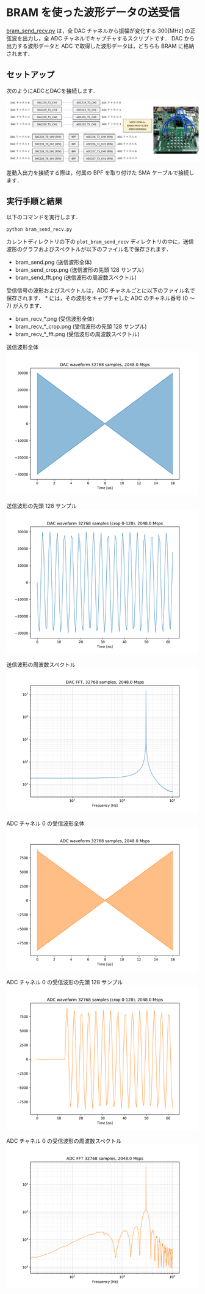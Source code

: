 # BRAM を使った波形データの送受信

[bram_send_recv.py](./bram_send_recv.py) は，全 DAC チャネルから振幅が変化する 300[MHz] の正弦波を出力し，全 ADC チャネルでキャプチャするスクリプトです．
DAC から出力する波形データと ADC で取得した波形データは，どちらも BRAM に格納されます．

## セットアップ

次のようにADCとDACを接続します．

![セットアップ](./../../docs/images/dac_adc_setup-1.png)

差動入出力を接続する際は，付属の BPF を取り付けた SMA ケーブルで接続します．

## 実行手順と結果

以下のコマンドを実行します．

```
python bram_send_recv.py
```

カレントディレクトリの下の `plot_bram_send_recv` ディレクトリの中に，送信波形のグラフおよびスペクトルが以下のファイル名で保存されます．
- bram_send.png (送信波形全体)
- bram_send_crop.png (送信波形の先頭 128 サンプル)
- bram_send_fft.png (送信波形の周波数スペクトル)

受信信号の波形およびスペクトルは，ADC チャネルごとに以下のファイル名で保存されます．
\* には，その波形をキャプチャした ADC のチャネル番号 (0 ～ 7) が入ります．
- bram_recv_*.png (受信波形全体)
- bram_recv_*_crop.png (受信波形の先頭 128 サンプル)
- bram_recv_*_fft.png (受信波形の周波数スペクトル)

送信波形全体　　　　　　　　　　　
![送信波形全体](images/bram_send.png)

送信波形の先頭 128 サンプル　　　　　
![送信波形の先頭 128 サンプル](images/bram_send_crop.png)

送信波形の周波数スペクトル　　　　
![送信波形の周波数スペクトル](images/bram_send_fft.png)

ADC チャネル 0 の受信波形全体　　　　　　
![受信波形全体](images/bram_recv_0.png)

ADC チャネル 0 の受信波形の先頭 128 サンプル
![受信波形の先頭 128 サンプル](images/bram_recv_0_crop.png)

ADC チャネル 0 の受信波形の周波数スペクトル
![受信波形の周波数スペクトル](images/bram_recv_0_fft.png)
